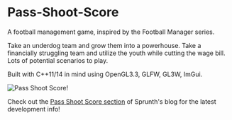# Pass-Shoot-Score
A football management game, inspired by the Football Manager series.

Take an underdog team and grow them into a powerhouse. Take a financially struggling team and utilize the youth while cutting the wage bill. Lots of potential scenarios to play.

Built with C++11/14 in mind using OpenGL3.3, GLFW, GL3W, ImGui.

![Pass Shoot Score!](http://i1.wp.com/blog.sprunth.com/wp-content/uploads/2016/01/PassShootScore_1.png)

Check out the [Pass Shoot Score section](http://blog.sprunth.com/category/games/my-games/pass-shoot-score/) of Sprunth's blog for the latest development info!
